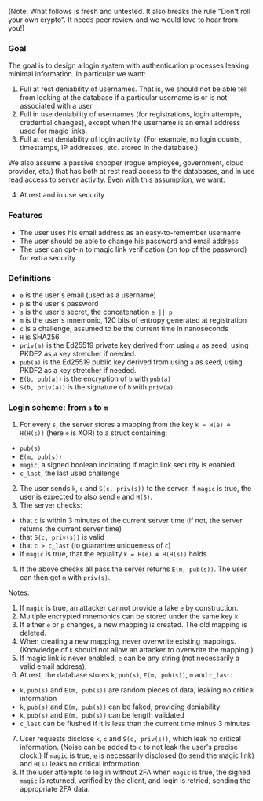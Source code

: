 (Note: What follows is fresh and untested. It also breaks the rule "Don't roll your own crypto". It needs peer review and we would love to hear from you!)

### Goal

The goal is to design a login system with authentication processes leaking minimal information. In particular we want:

1. Full at rest deniability of usernames. That is, we should not be able tell from looking at the database if a particular username is or is not associated with a user.
2. Full in use deniability of usernames (for registrations, login attempts, credential changes), 
except when the username is an email address used for magic links.
3. Full at rest deniability of login activity. (For example, no login counts, timestamps, IP addresses, etc. stored in the database.)

We also assume a passive snooper (rogue employee, government, cloud provider, etc.) that has both at rest read access to the databases, and in use read access to server activity. Even with this assumption, we want:

4. At rest and in use security

### Features

- The user uses his email address as an easy-to-remember username
- The user should be able to change his password and email address
- The user can opt-in to magic link verification (on top of the password) for extra security

### Definitions

* `e` is the user's email (used as a username)
* `p` is the user's password
* `s` is the user's secret, the concatenation `e || p`
* `m` is the user's mnemonic, 120 bits of entropy generated at registration 
* `c` is a challenge, assumed to be the current time in nanoseconds
* `H` is SHA256
* `priv(a)` is the Ed25519 private key derived from using `a` as seed, using PKDF2 as a key stretcher if needed.
* `pub(a)` is the Ed25519 public key derived from using `a` as seed, using PKDF2 as a key stretcher if needed.
* `E(b, pub(a))` is the encryption of `b` with `pub(a)`
* `S(b, priv(a))` is the signature of `b` with `priv(a)`

### Login scheme: from `s` to `m`

1. For every `s`, the server stores a mapping from the key `k = H(e) ⊕ H(H(s))` (here `⊕` is XOR) to a struct containing:
 * `pub(s)`
 * `E(m, pub(s))`
 * `magic`, a signed boolean indicating if magic link security is enabled
 * `c_last`, the last used challenge
2. The user sends `k`, `c` and `S(c, priv(s))` to the server. If `magic` is true, the user is expected to also send `e` and `H(S)`.
3. The server checks:
 * that `c` is within 3 minutes of the current server time (if not, the server returns the current server time)
 * that `S(c, priv(s))` is valid
 * that `c > c_last` (to guarantee uniqueness of `c`)
 * if `magic` is true, that the equality `k = H(e) ⊕ H(H(s))` holds
4. If the above checks all pass the server returns `E(m, pub(s))`. The user can then get `m` with `priv(s)`.

Notes:

1. If `magic` is true, an attacker cannot provide a fake `e` by construction.
2. Multiple encrypted mnemonics can be stored under the same key `k`.
3. If either `e` or `p` changes, a new mapping is created. The old mapping is deleted.
4. When creating a new mapping, never overwrite existing mappings. (Knowledge of `k` should not allow an attacker to overwrite the mapping.)
5. If magic link is never enabled, `e` can be any string (not necessarily a valid email address).
6. At rest, the database stores `k`, `pub(s)`, `E(m, pub(s))`, `m` and `c_last`:
  - `k`, `pub(s)` and `E(m, pub(s))` are random pieces of data, leaking no critical information
  - `k`, `pub(s)` and `E(m, pub(s))` can be faked, providing deniability
  - `k`, `pub(s)` and `E(m, pub(s))` can be length validated
  - `c_last` can be flushed if it is less than the current time minus 3 minutes
7. User requests disclose `k`, `c` and `S(c, priv(s))`, which leak no critical information. (Noise can be added to `c` to not leak the user's precise clock.) If `magic` is true, `e` is necessarily disclosed (to send the magic link) and `H(s)` leaks no critical information.
8. If the user attempts to log in without 2FA when `magic` is true, the signed `magic` is returned, verified by the client, and login is retried, sending the appropriate 2FA data.
